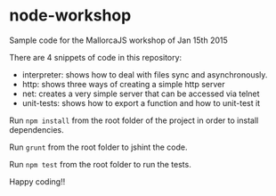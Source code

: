 # node-workshop
Sample code for the MallorcaJS workshop of Jan 15th 2015

There are 4 snippets of code in this repository:
  - interpreter: shows how to deal with files sync and asynchronously. 
  - http: shows three ways of creating a simple http server
  - net: creates a very simple server that can be accessed via telnet
  - unit-tests: shows how to export a function and how to unit-test it

Run <code>npm install</code> from the root folder of the project in order to install dependencies.

Run <code>grunt</code> from the root folder to jshint the code.

Run <code>npm test</code> from the root folder to run the tests.

Happy coding!!
